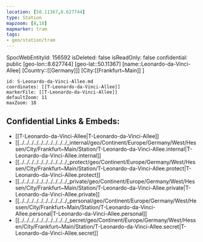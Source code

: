 ```yaml
---
location: [50.11367,8.627744]
type: Station 
mapzoom: [8,18] 
mapmarker: tram 
tags:
- geo/station/tram
---
```

SpocWebEntityId: 156592
isDeleted: false
isReadOnly: false
confidential: public
[geo-lon::8.627744]
[geo-lat::50.11367]
[name::Leonardo-da-Vinci-Allee]
[Country::[[Germany]]]
[City:[[Frankfurt~Main]] ]


```leaflet
id: S-Leonardo-da-Vinci-Allee.md
coordinates: [[T-Leonardo-da-Vinci-Allee]]
markerFile: [[T-Leonardo-da-Vinci-Allee]]
defaultZoom: 11 
maxZoom: 18
```


## Confidential Links & Embeds: 
- [[T-Leonardo-da-Vinci-Allee|T-Leonardo-da-Vinci-Allee]] 
- [[../../../../../../../../../../_internal/geo/Continent/Europe/Germany/West/Hessen/City/Frankfurt~Main/Station/T-Leonardo-da-Vinci-Allee.internal|T-Leonardo-da-Vinci-Allee.internal]] 
- [[../../../../../../../../../../_protect/geo/Continent/Europe/Germany/West/Hessen/City/Frankfurt~Main/Station/T-Leonardo-da-Vinci-Allee.protect|T-Leonardo-da-Vinci-Allee.protect]] 
- [[../../../../../../../../../../_private/geo/Continent/Europe/Germany/West/Hessen/City/Frankfurt~Main/Station/T-Leonardo-da-Vinci-Allee.private|T-Leonardo-da-Vinci-Allee.private]] 
- [[../../../../../../../../../../_personal/geo/Continent/Europe/Germany/West/Hessen/City/Frankfurt~Main/Station/T-Leonardo-da-Vinci-Allee.personal|T-Leonardo-da-Vinci-Allee.personal]] 
- [[../../../../../../../../../../_secret/geo/Continent/Europe/Germany/West/Hessen/City/Frankfurt~Main/Station/T-Leonardo-da-Vinci-Allee.secret|T-Leonardo-da-Vinci-Allee.secret]] 
